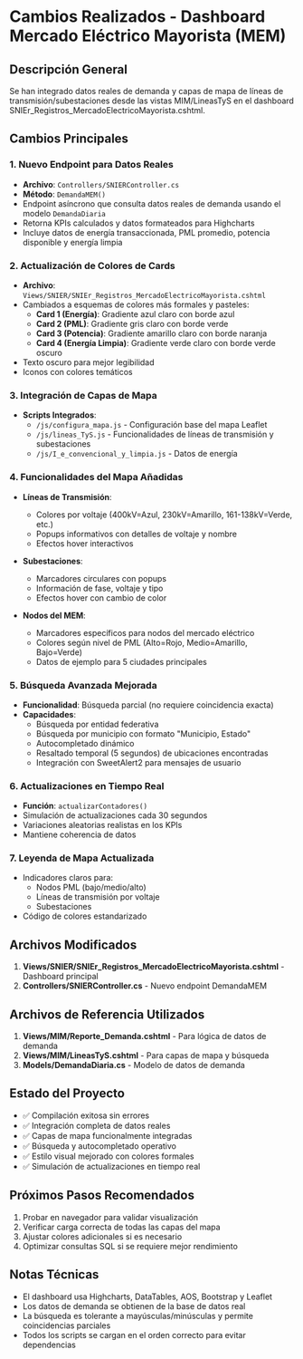 # Cambios Realizados - Dashboard Mercado Eléctrico Mayorista (MEM)

## Descripción General
Se han integrado datos reales de demanda y capas de mapa de líneas de transmisión/subestaciones desde las vistas MIM/LineasTyS en el dashboard SNIEr_Registros_MercadoElectricoMayorista.cshtml.

## Cambios Principales

### 1. **Nuevo Endpoint para Datos Reales**
- **Archivo**: `Controllers/SNIERController.cs`
- **Método**: `DemandaMEM()` 
- Endpoint asíncrono que consulta datos reales de demanda usando el modelo `DemandaDiaria`
- Retorna KPIs calculados y datos formateados para Highcharts
- Incluye datos de energía transaccionada, PML promedio, potencia disponible y energía limpia

### 2. **Actualización de Colores de Cards**
- **Archivo**: `Views/SNIER/SNIEr_Registros_MercadoElectricoMayorista.cshtml`
- Cambiados a esquemas de colores más formales y pasteles:
  - **Card 1 (Energía)**: Gradiente azul claro con borde azul
  - **Card 2 (PML)**: Gradiente gris claro con borde verde
  - **Card 3 (Potencia)**: Gradiente amarillo claro con borde naranja
  - **Card 4 (Energía Limpia)**: Gradiente verde claro con borde verde oscuro
- Texto oscuro para mejor legibilidad
- Iconos con colores temáticos

### 3. **Integración de Capas de Mapa**
- **Scripts Integrados**:
  - `/js/configura_mapa.js` - Configuración base del mapa Leaflet
  - `/js/lineas_TyS.js` - Funcionalidades de líneas de transmisión y subestaciones
  - `/js/I_e_convencional_y_limpia.js` - Datos de energía

### 4. **Funcionalidades del Mapa Añadidas**
- **Líneas de Transmisión**: 
  - Colores por voltaje (400kV=Azul, 230kV=Amarillo, 161-138kV=Verde, etc.)
  - Popups informativos con detalles de voltaje y nombre
  - Efectos hover interactivos
  
- **Subestaciones**:
  - Marcadores circulares con popups
  - Información de fase, voltaje y tipo
  - Efectos hover con cambio de color

- **Nodos del MEM**:
  - Marcadores específicos para nodos del mercado eléctrico
  - Colores según nivel de PML (Alto=Rojo, Medio=Amarillo, Bajo=Verde)
  - Datos de ejemplo para 5 ciudades principales

### 5. **Búsqueda Avanzada Mejorada**
- **Funcionalidad**: Búsqueda parcial (no requiere coincidencia exacta)
- **Capacidades**:
  - Búsqueda por entidad federativa
  - Búsqueda por municipio con formato "Municipio, Estado"
  - Autocompletado dinámico
  - Resaltado temporal (5 segundos) de ubicaciones encontradas
  - Integración con SweetAlert2 para mensajes de usuario

### 6. **Actualizaciones en Tiempo Real**
- **Función**: `actualizarContadores()`
- Simulación de actualizaciones cada 30 segundos
- Variaciones aleatorias realistas en los KPIs
- Mantiene coherencia de datos

### 7. **Leyenda de Mapa Actualizada**
- Indicadores claros para:
  - Nodos PML (bajo/medio/alto)
  - Líneas de transmisión por voltaje
  - Subestaciones
- Código de colores estandarizado

## Archivos Modificados
1. **Views/SNIER/SNIEr_Registros_MercadoElectricoMayorista.cshtml** - Dashboard principal
2. **Controllers/SNIERController.cs** - Nuevo endpoint DemandaMEM

## Archivos de Referencia Utilizados
1. **Views/MIM/Reporte_Demanda.cshtml** - Para lógica de datos de demanda
2. **Views/MIM/LineasTyS.cshtml** - Para capas de mapa y búsqueda
3. **Models/DemandaDiaria.cs** - Modelo de datos de demanda

## Estado del Proyecto
- ✅ Compilación exitosa sin errores
- ✅ Integración completa de datos reales
- ✅ Capas de mapa funcionalmente integradas
- ✅ Búsqueda y autocompletado operativo
- ✅ Estilo visual mejorado con colores formales
- ✅ Simulación de actualizaciones en tiempo real

## Próximos Pasos Recomendados
1. Probar en navegador para validar visualización
2. Verificar carga correcta de todas las capas del mapa
3. Ajustar colores adicionales si es necesario
4. Optimizar consultas SQL si se requiere mejor rendimiento

## Notas Técnicas
- El dashboard usa Highcharts, DataTables, AOS, Bootstrap y Leaflet
- Los datos de demanda se obtienen de la base de datos real
- La búsqueda es tolerante a mayúsculas/minúsculas y permite coincidencias parciales
- Todos los scripts se cargan en el orden correcto para evitar dependencias
